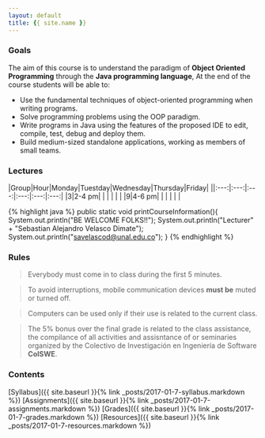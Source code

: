```yaml
---
layout: default
title: {{ site.name }}
---
```


<!--
<div id="home">
  <h1>Blog Posts</h1>
  <ul class="posts">
    {% for post in site.posts %}
      <li><span>{{ post.date | date_to_string }}</span> &raquo; <a href="{{ site.baseurl }}{{ post.url }}">{{ post.title }}</a></li>
    {% endfor %}
  </ul>
</div>
-->

### Goals
The aim of this course is to understand the paradigm of **Object Oriented Programming** through the **Java programming language**,   At the end of the course students will be able to:
 
* Use the fundamental techniques of object-oriented programming when writing programs.
* Solve programming problems using the OOP paradigm.
* Write programs in Java using the features of the proposed IDE to edit, compile, test, debug and deploy them.
* Build medium-sized standalone applications, working as members of small teams.


### Lectures

|Group|Hour|Monday|Tuestday|Wednesday|Thursday|Friday|
||:---:|:---:|:---:|:---:|:---:|:---:|
|3|2-4 pm| | | | | |
|9|4-6 pm| | | | | |

{% highlight java %}
public static void printCourseInformation(){
    System.out.println("BE WELCOME FOLKS!!");
    System.out.println("Lecturer" + "Sebastian Alejandro Velasco Dimate");
    System.out.println("savelascod@unal.edu.co");
}
{% endhighlight %}

### Rules

> Everybody must come in to class during the first 5 minutes.

> To avoid interruptions, mobile communication devices **must be** muted or turned off.

> Computers can be used only if their use is related to the current class.

> The 5% bonus over the final grade is related to the class assistance, the compilance of all activities and assisntance of or seminaries organized by the Colectivo de Investigación en Ingeniería de Software **ColSWE**.

### Contents

[Syllabus]({{ site.baseurl }}{% link _posts/2017-01-7-syllabus.markdown %})
[Assignments]({{ site.baseurl }}{% link _posts/2017-01-7-assignments.markdown %})
[Grades]({{ site.baseurl }}{% link _posts/2017-01-7-grades.markdown %})
[Resources]({{ site.baseurl }}{% link _posts/2017-01-7-resources.markdown %})